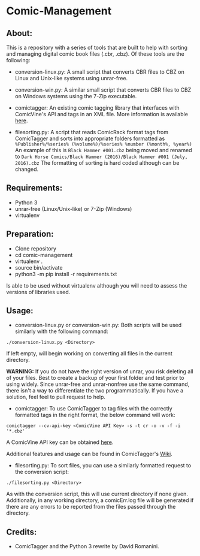 # Comic-Management
## About:
This is a repository with a series of tools that are built to help with sorting and managing digital comic book files (.cbr, .cbz). Of these tools are the following:

* conversion-linux.py:
A small script that converts CBR files to CBZ on Linux and Unix-like systems using unrar-free.

* conversion-win.py:
A similar small script that converts CBR files to CBZ on Windows systems using the 7-Zip executable.

* comictagger:
An existing comic tagging library that interfaces with ComicVine's API and tags in an XML file. More information is available [here](https://github.com/davide-romanini/comictagger/).

* filesorting.py:
A script that reads ComicRack format tags from ComicTagger and sorts into appropriate folders formatted as `%Publisher%/%series% (%volume%)/%series% %number (%month%, %year%)` An example of this is `Black Hammer #001.cbz` being moved and renamed to `Dark Horse Comics/Black Hammer (2016)/Black Hammer #001 (July, 2016).cbz` The formatting of sorting is hard coded although can be changed.

## Requirements:
* Python 3 
* unrar-free (Linux/Unix-like) or 7-Zip (Windows)
* virtualenv

## Preparation:
* Clone repository
* cd comic-management
* virtualenv .
* source bin/activate
* python3 -m pip install -r requirements.txt

Is able to be used without virtualenv although you will need to assess the versions of libraries used. 

## Usage:
* conversion-linux.py or conversion-win.py:
Both scripts will be used similarly with the following command:

```
./conversion-linux.py <Directory>
```

If left empty, will begin working on converting all files in the current directory.

**WARNING:** If you do not have the right version of unrar, you risk deleting all of your files. Best to create a backup of your first folder and test prior to using widely. Since unrar-free and unrar-nonfree use the same command, there isn't a way to differentiate the two programmatically. If you have a solution, feel feel to pull request to help.

* comictagger:
To use ComicTagger to tag files with the correctly formatted tags in the right format, the below command will work:

```
comictagger --cv-api-key <ComicVine API Key> -s -t cr -o -v -f -i '*.cbz'
```

A ComicVine API key can be obtained [here](https://comicvine.gamespot.com/api/).

Additional features and usage can be found in ComicTagger's [Wiki](https://github.com/davide-romanini/comictagger/wiki/UserGuide#cli-user-guide).

* filesorting.py:
To sort files, you can use a similarly formatted request to the conversion script:

```
./filesorting.py <Directory>
```

As with the conversion script, this will use current directory if none given. Additionally, in any working directory, a comicErr.log file will be generated if there are any errors to be reported from the files passed through the directory.

## Credits:
* ComicTagger and the Python 3 rewrite by David Romanini.